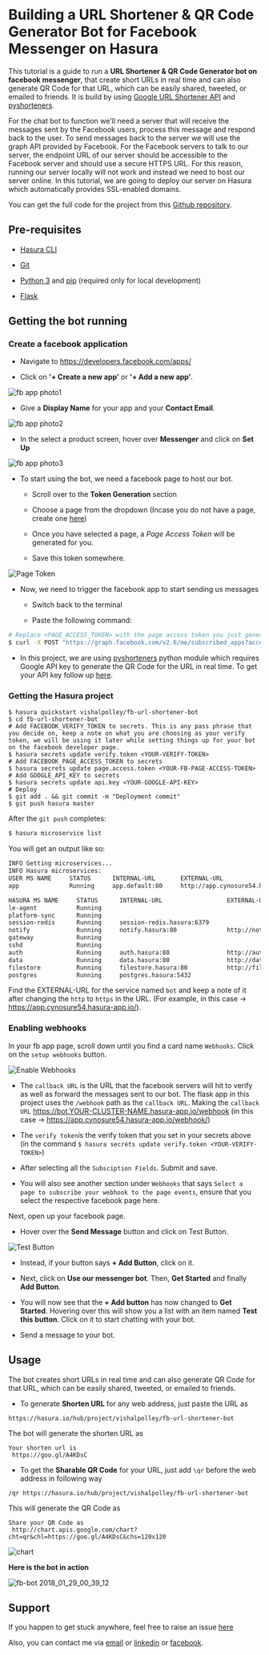 # Building a URL Shortener & QR Code Generator Bot for Facebook Messenger on Hasura

This tutorial is a guide to run a **URL Shortener & QR Code Generator bot on facebook messenger**, that create short URLs in real time and can also generate QR Code for that URL, which can be easily shared, tweeted, or emailed to friends. It is build by using [Google URL Shortener API](https://developers.google.com/api-client-library/python/apis/urlshortener/v1) and [pyshorteners](http://www.ellison.rocks/pyshorteners/).

For the chat bot to function we'll need a server that will receive the messages sent by the Facebook users, process this message and respond back to the user. To send messages back to the server we will use the graph API provided by Facebook. For the Facebook servers to talk to our server, the endpoint URL of our server should be accessible to the Facebook server and should use a secure HTTPS URL. For this reason, running our server locally will not work and instead we need to host our server online. In this tutorial, we are going to deploy our server on Hasura which automatically provides SSL-enabled domains.

You can get the full code for the project from this [Github repository](https://github.com/vishalpolley/fb-url-shortener-bot).


## Pre-requisites

- [Hasura CLI](https://docs.hasura.io/0.15/manual/install-hasura-cli.html)

- [Git](https://git-scm.com)

- [Python 3](https://www.python.org/downloads/) and [pip](https://pip.pypa.io/en/stable/installing/) (required only for local development)

- [Flask](http://flask.pocoo.org/)


## Getting the bot running

### Create a facebook application

* Navigate to https://developers.facebook.com/apps/

* Click on **'+ Create a new app’** or **'+ Add a new app’**.


![fb app photo1](https://user-images.githubusercontent.com/20622980/35475394-e0a6651c-03c3-11e8-894e-e23f1c5773d5.png)


* Give a **Display Name** for your app and your **Contact Email**.


![fb app photo2](https://user-images.githubusercontent.com/20622980/35474339-ef8a9e6a-03b2-11e8-8ac1-5fcfad27a88d.png)


* In the select a product screen, hover over **Messenger** and click on **Set Up**


![fb app photo3](https://user-images.githubusercontent.com/20622980/35475404-0dca5f80-03c4-11e8-8069-b41626ef9e77.png)


* To start using the bot, we need a facebook page to host our bot.

  + Scroll over to the **Token Generation** section

  + Choose a page from the dropdown (Incase you do not have a page, create one [here](https://www.facebook.com/pages/create))

  + Once you have selected a page, a *Page Access Token* will be generated for you.

  + Save this token somewhere.


![Page Token](https://user-images.githubusercontent.com/20622980/35475423-37019c88-03c4-11e8-9fa3-38d62f2dd5ad.png)


* Now, we need to trigger the facebook app to start sending us messages

  - Switch back to the terminal

  - Paste the following command:

```sh
# Replace <PAGE_ACCESS_TOKEN> with the page access token you just generated.
$ curl -X POST "https://graph.facebook.com/v2.6/me/subscribed_apps?access_token=<PAGE_ACCESS_TOKEN>"
```

* In this project, we are using [pyshorteners](http://www.ellison.rocks/pyshorteners/) python module which requires Google API key to generate the QR Code for the URL in real time. To get your API key follow up [here](https://support.google.com/googleapi/answer/6158862?hl=en).

### Getting the Hasura project

```
$ hasura quickstart vishalpolley/fb-url-shortener-bot
$ cd fb-url-shortener-bot
# Add FACEBOOK_VERIFY_TOKEN to secrets. This is any pass phrase that you decide on, keep a note on what you are choosing as your verify token, we will be using it later while setting things up for your bot on the facebook developer page.
$ hasura secrets update verify.token <YOUR-VERIFY-TOKEN>
# Add FACEBOOK_PAGE_ACCESS_TOKEN to secrets
$ hasura secrets update page.access.token <YOUR-FB-PAGE-ACCESS-TOKEN>
# Add GOOGLE_API_KEY to secrets
$ hasura secrets update api.key <YOUR-GOOGLE-API-KEY>
# Deploy
$ git add . && git commit -m "Deployment commit"
$ git push hasura master
```

After the `git push` completes:

```sh
$ hasura microservice list
```

You will get an output like so:

```sh
INFO Getting microservices...                     
INFO Hasura microservices:                        
USER MS NAME     STATUS      INTERNAL-URL       EXTERNAL-URL        
app              Running     app.default:80     http://app.cynosure54.hasura-app.io/

HASURA MS NAME     STATUS      INTERNAL-URL                  EXTERNAL-URL
le-agent           Running                                   
platform-sync      Running                                   
session-redis      Running     session-redis.hasura:6379     
notify             Running     notify.hasura:80              http://notify.cynosure54.hasura-app.io/
gateway            Running                                   
sshd               Running                                   
auth               Running     auth.hasura:80                http://auth.cynosure54.hasura-app.io/
data               Running     data.hasura:80                http://data.cynosure54.hasura-app.io/
filestore          Running     filestore.hasura:80           http://filestore.cynosure54.hasura-app.io/
postgres           Running     postgres.hasura:5432  
```

Find the EXTERNAL-URL for the service named `bot` and keep a note of it after changing the `http` to `https` in the URL. 
(For example, in this case -> https://app.cynosure54.hasura-app.io/).

### Enabling webhooks

In your fb app page, scroll down until you find a card name `Webhooks`. Click on the `setup webhooks` button.

![Enable Webhooks](https://user-images.githubusercontent.com/20622980/35474409-e5c7ee0e-03b3-11e8-8046-0345c2f23854.png)

* The `callback URL` is the URL that the facebook servers will hit to verify as well as forward the messages sent to our bot. The flask app in this project uses the `/webhook` path as the `callback URL`. Making the `callback URL` https://bot.YOUR-CLUSTER-NAME.hasura-app.io/webhook (in this case -> https://app.cynosure54.hasura-app.io/webhook/)

* The `verify token`is the verify token that you set in your secrets above (in the command `$ hasura secrets update verify.token <YOUR-VERIFY-TOKEN>`)

* After selecting all the `Subsciption Fields`. Submit and save.

* You will also see another section under `Webhooks` that says `Select a page to subscribe your webhook to the page events`, ensure that you select the respective facebook page here.

Next, open up your facebook page.

* Hover over the **Send Message** button and click on Test Button.


![Test Button](https://user-images.githubusercontent.com/20622980/35487016-b3b4e4a0-049c-11e8-9f84-de1ea784c168.png)


* Instead, if your button says **+ Add Button**, click on it.

* Next, click on **Use our messenger bot**. Then, **Get Started** and finally **Add Button**.

* You will now see that the **+ Add button** has now changed to **Get Started**. Hovering over this will show you a list with an item named **Test this button**. Click on it to start chatting with your bot.

* Send a message to your bot.


## Usage

The bot creates short URLs in real time and can also generate QR Code for that URL, which can be easily shared, tweeted, or emailed to friends.

* To generate **Shorten URL** for any web address, just paste the URL as 

```
https://hasura.io/hub/project/vishalpolley/fb-url-shortener-bot
``` 

The bot will generate the shorten URL as 

```
Your shorten url is 
 https://goo.gl/A4KDsC
```

* To get the **Sharable QR Code** for your URL, just add `\qr` before the web address in following way

```
/qr https://hasura.io/hub/project/vishalpolley/fb-url-shortener-bot
```

This will generate the QR Code as 

```
Share your QR Code as 
 http://chart.apis.google.com/chart?cht=qr&chl=https://goo.gl/A4KDsC&chs=120x120
```
![chart](https://user-images.githubusercontent.com/20622980/35487139-4e2e394a-049e-11e8-9f17-b0dcab496c12.png)


**Here is the bot in action**

![fb-bot 2018_01_29_00_39_12](https://user-images.githubusercontent.com/20622980/35486412-aa3af56c-0493-11e8-8c9f-31544fbbea63.gif)

## Support

If you happen to get stuck anywhere, feel free to raise an issue [here](https://github.com/vishalpolley/fb-url-shortener-bot/issues)

Also, you can contact me via [email](mailto:vishalpolley290996@gmail.com) or [linkedin](https://www.linkedin.com/in/vishalpolley/) or [facebook](https://www.fb.com/vishal.polley).
